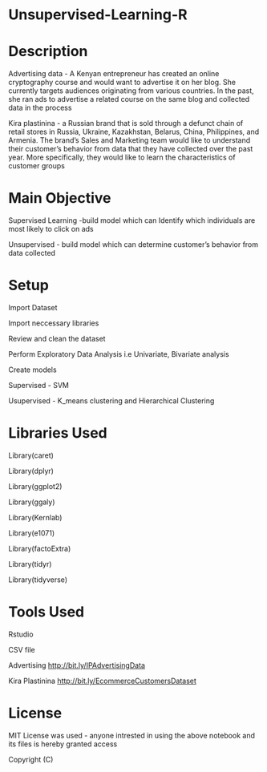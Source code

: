 # Unsupervised-Learning-R

# Description #
 
 Advertising data - A Kenyan entrepreneur has created an online cryptography course and would want to advertise it on her blog. She currently targets audiences originating from various countries. In the past, she ran ads to advertise a related course on the same blog and collected data in the process
 
 Kira plastinina - a Russian brand that is sold through a defunct chain of retail stores in Russia, Ukraine, Kazakhstan, Belarus, China, Philippines, and Armenia. The brand’s Sales and Marketing team would like to understand their customer’s behavior from data that they have collected over the past year. More specifically, they would like to learn the characteristics of customer groups

# Main Objective #

Supervised Learning -build model which can Identify which individuals are most likely to click on ads

Unsupervised - build model which can determine customer’s behavior from data collected
 
# Setup #

Import Dataset 

Import neccessary libraries

Review and clean the dataset

Perform Exploratory Data Analysis i.e Univariate, Bivariate analysis

Create models 

Supervised - SVM

Usupervised - K_means clustering and Hierarchical Clustering

# Libraries Used #
Library(caret)

Library(dplyr)

Library(ggplot2)

Library(ggaly)

Library(Kernlab)

Library(e1071)

Library(factoExtra)

Library(tidyr)

Library(tidyverse)

# Tools Used #

Rstudio

CSV file 

Advertising http://bit.ly/IPAdvertisingData

Kira Plastinina http://bit.ly/EcommerceCustomersDataset

# License #

MIT License was used - anyone intrested in using the above notebook and its files is hereby granted access

Copyright (C)
